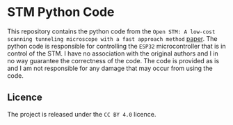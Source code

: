 # STM Python Code

This repository contains the python code from the `Open STM: A low-cost scanning tunneling microscope with a fast approach method` [paper](https://data.mendeley.com/datasets/f35c6xzzcm/1). The python code is responsible for controlling the `ESP32` microcontroller that is in control of the STM. I have no association with the original authors and I in no way guarantee the correctness of the code. The code is provided as is and I am not responsible for any damage that may occur from using the code.

## Licence

The project is released under the `CC BY 4.0` licence.
